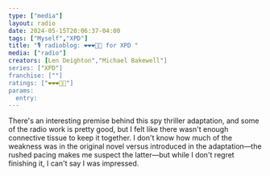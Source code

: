 ```yaml
---
type: ["media"]
layout: radio
date: 2024-05-15T20:06:37-04:00
tags: ["Myself","XPD"]
title: "🎙️ radioblog: ❤️❤️❤️🖤🖤 for XPD "
media: ["radio"]
creators: [Len Deighton","Michael Bakewell"]
series: ["XPD"]
franchise: [""]
ratings: ["❤️❤️❤️🖤🖤"]
params:
  entry:
---
```

There's an interesting premise behind this spy thriller adaptation, and some of the radio work is pretty good, but I felt like there wasn't enough connective tissue to keep it together. I don't know how much of the weakness was in the original novel versus introduced in the adaptation—the rushed pacing makes me suspect the latter—but while I don't regret finishing it, I can't say I was impressed.

